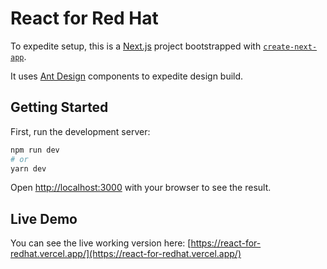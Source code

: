 # React for Red Hat
To expedite setup, this is a [Next.js](https://nextjs.org/) project bootstrapped with [`create-next-app`](https://github.com/vercel/next.js/tree/canary/packages/create-next-app).

It uses [Ant Design](https://ant.design/) components to expedite design build.

## Getting Started

First, run the development server:

```bash
npm run dev
# or
yarn dev
```

Open [http://localhost:3000](http://localhost:3000) with your browser to see the result.

## Live Demo

You can see the live working version here: [https://react-for-redhat.vercel.app/](https://react-for-redhat.vercel.app/)